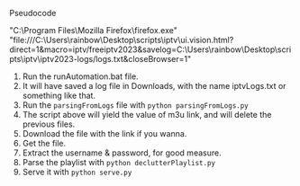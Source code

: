 Pseudocode

"C:\Program Files\Mozilla Firefox\firefox.exe" "file:///C:\Users\rainbow\Desktop\scripts\iptv\ui.vision.html?direct=1&macro=iptv/freeiptv2023&savelog=C:\Users\rainbow\Desktop\scripts\iptv\iptv2023-logs/logs.txt&closeBrowser=1"

1. Run the runAutomation.bat file.
2. It will have saved a log file in Downloads, with the name iptvLogs.txt or something like that.
3. Run the `parsingFromLogs` file with `python parsingFromLogs.py`
4. The script above will yield the value of m3u link, and will delete the previous files.
5. Download the file with the link if you wanna.
6. Get the file. 
7. Extract the username & password, for good measure.
8. Parse the playlist with `python declutterPlaylist.py`
9. Serve it with `python serve.py`